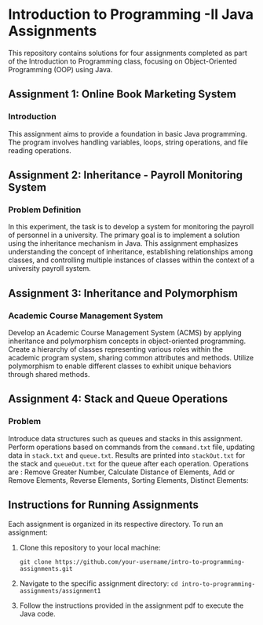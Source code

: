 # Introduction to Programming -II Java Assignments

This repository contains solutions for four assignments completed as part of the Introduction to Programming class, focusing on Object-Oriented Programming (OOP) using Java.

## Assignment 1: Online Book Marketing System

### Introduction
This assignment aims to provide a foundation in basic Java programming. The program involves handling variables, loops, string operations, and file reading operations.

## Assignment 2: Inheritance - Payroll Monitoring System

### Problem Definition
In this experiment, the task is to develop a system for monitoring the payroll of personnel in a university. The primary goal is to implement a solution using the inheritance mechanism in Java. This assignment emphasizes understanding the concept of inheritance, establishing relationships among classes, and controlling multiple instances of classes within the context of a university payroll system.

## Assignment 3: Inheritance and Polymorphism

### Academic Course Management System
Develop an Academic Course Management System (ACMS) by applying inheritance and polymorphism concepts in object-oriented programming. Create a hierarchy of classes representing various roles within the academic program system, sharing common attributes and methods. Utilize polymorphism to enable different classes to exhibit unique behaviors through shared methods.

## Assignment 4: Stack and Queue Operations

### Problem
Introduce data structures such as queues and stacks in this assignment. Perform operations based on commands from the `command.txt` file, updating data in `stack.txt` and `queue.txt`. Results are printed into `stackOut.txt` for the stack and `queueOut.txt` for the queue after each operation. Operations are : Remove Greater Number, Calculate Distance of Elements, Add or Remove Elements, Reverse Elements, Sorting Elements, Distinct Elements:

## Instructions for Running Assignments

Each assignment is organized in its respective directory. To run an assignment:

1. Clone this repository to your local machine:
   
   ```git clone https://github.com/your-username/intro-to-programming-assignments.git```
   
2. Navigate to the specific assignment directory:
```cd intro-to-programming-assignments/assignment1```

3. Follow the instructions provided in the assignment pdf to execute the Java code.

